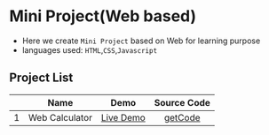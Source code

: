 # Mini Project(Web based)
- Here we create `Mini Project` based on Web for learning purpose
- languages used: `HTML`,`CSS`,`Javascript`

## Project List
||Name|Demo|Source Code|
|--|:--:|:--:|:--:|
|1|Web Calculator|[Live Demo](https://iamrahulkumar052.github.io/web-mini-project/Web%20Caculator)|[getCode](https://github.com/iamrahulkumar052/web-mini-project/tree/main/Web%20Caculator)|
